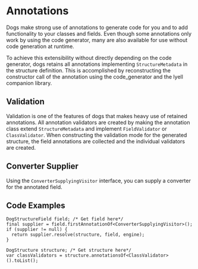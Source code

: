 # Annotations

Dogs make strong use of annotations to generate code for you and to add functionality to your
classes and fields. Even though some annotations only work by using the code generator, many are
also available for use without code generation at runtime.

To achieve this extensibility without directly depending on the code generator, dogs retains
all annotations implementing `StructureMetadata` in the structure definition. This is accomplished
by reconstructing the constructor call of the annotation using the code_generator and the lyell
companion library.

## Validation

Validation is one of the features of dogs that makes heavy use of retained annotations.
All annotation validators are created by making the annotation class extend `StructureMetadata` and
implement `FieldValidator` or `ClassValidator`. When constructing the validation mode for the
generated structure, the field annotations are collected and the individual validators are created.

## Converter Supplier

Using the `ConverterSupplyingVisitor` interface, you can supply a converter for the annotated field.

## Code Examples

``` { .dart title="Getting a single field annotation" }
DogStructureField field; /* Get field here*/
final supplier = field.firstAnnotationOf<ConverterSupplyingVisitor>();
if (supplier != null) {
  return supplier.resolve(structure, field, engine);
}
```

``` { .dart title="Getting multiple class annotations"}
DogStructure structure; /* Get structure here*/
var classValidators = structure.annotationsOf<ClassValidator>().toList();
```